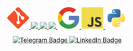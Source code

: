 <div>
  <p align='center'>
       <a href ="https://github.com/"VladimirovES/GIT"">
    <img src="https://github.com/devicons/devicon/blob/master/icons/git/git-original.svg" width="50px"/>
    <a href ="https://github.com/"VladimirovES/Postman"">
  <img src="https://user-images.githubusercontent.com/99370940/160435038-7f0a69f0-f4aa-49f9-a8eb-86198977e167.png" width="50px"/>
      <a href ="https://github.com/"VladimirovES/documentation"">
  <img src="http://testbase.ru/wp-content/uploads/2014/12/1419215452_Checklist-64.png" width="50px"/>
     <a href ="https://github.com/"VladimirovES/SQL"">
  <img src="https://user-images.githubusercontent.com/89486551/143319757-0bbd31ce-7860-447a-9571-504653849d0b.png" width="50px"/>
       <a href ="https://www.youtube.com/"watch?v=Ntm9A7h_9hw"">
  <img src ="https://github.com/devicons/devicon/blob/master/icons/google/google-original.svg" width='50px'>
         <a href ="https://github.com/"VladimirovES/JS-practice"">
         <img src ="https://raw.githubusercontent.com/devicons/devicon/1119b9f84c0290e0f0b38982099a2bd027a48bf1/icons/javascript/javascript-original.svg" width='50px'>
          <a href ="https://github.com/"VladimirovES/python"">
         <img src ="https://github.com/devicons/devicon/blob/master/icons/python/python-original.svg" width='50px'>
         </a>
     </p>
  </div> 
       
</div>
                <div id="badges">
                  <p align='center'>
  <a href="https://t.me/kot_komarov">
    <img src="https://img.shields.io/badge/Telegram-blue?logo=telegram" alt="Telegram Badge"/>
  </a>
  <a href="https://www.linkedin.com/in/anton-komarov-a12050225/">
    <img src="https://img.shields.io/badge/LinkedIn-blue?logo=linkedin&logoColor=white" alt="LinkedIn Badge"/>
   </a>
        <p/>
</div>
